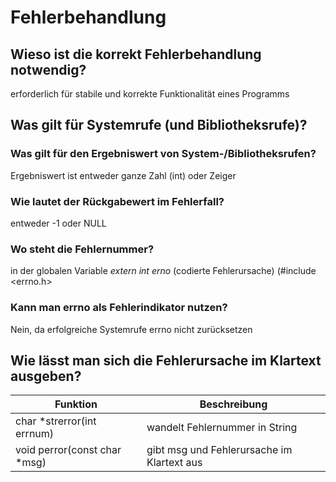 # Fehlerbehandlung

## Wieso ist die korrekt Fehlerbehandlung notwendig?

erforderlich für stabile und korrekte Funktionalität eines Programms

## Was gilt für Systemrufe (und Bibliotheksrufe)?

### Was gilt für den Ergebniswert von System-/Bibliotheksrufen?

Ergebniswert ist entweder ganze Zahl (int) oder Zeiger

### Wie lautet der Rückgabewert im Fehlerfall?

entweder -1 oder NULL

### Wo steht die Fehlernummer?

in der globalen Variable *extern int erno* (codierte Fehlerursache) (#include <errno.h>

### Kann man errno als Fehlerindikator nutzen?

Nein, da erfolgreiche Systemrufe errno nicht zurücksetzen

## Wie lässt man sich die Fehlerursache im Klartext ausgeben?

| Funktion | Beschreibung |
| --- | --- |
| char *strerror(int errnum) | wandelt Fehlernummer in String |
| void perror(const char *msg) | gibt msg und Fehlerursache im Klartext aus |